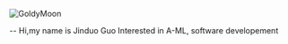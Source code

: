 ![GoldyMoon](https://raw.githubsercontent.com/GoldyMoon/GoldyMoon/main/githeader.png)

-- Hi,my name is Jinduo Guo
Interested in A-ML, software developement
